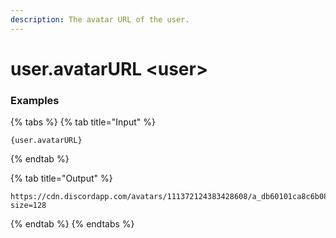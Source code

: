 ```yaml
---
description: The avatar URL of the user.
---
```


# user.avatarURL &lt;user>

### Examples

{% tabs %}
{% tab title="Input" %}

```text
{user.avatarURL}
```

{% endtab %}

{% tab title="Output" %}

```text
https://cdn.discordapp.com/avatars/111372124383428608/a_db60101ca8c6b08e7e1d1ffb23fe0326.gif?size=128
```

{% endtab %}
{% endtabs %}
